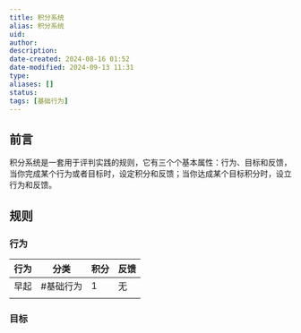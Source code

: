 ```yaml
---
title: 积分系统
alias: 积分系统
uid: 
author: 
description: 
date-created: 2024-08-16 01:52
date-modified: 2024-09-13 11:31
type: 
aliases: []
status: 
tags: [基础行为]
---
```


## 前言

积分系统是一套用于评判实践的规则，它有三个个基本属性：行为、目标和反馈，当你完成某个行为或者目标时，设定积分和反馈；当你达成某个目标积分时，设立行为和反馈。

## 规则

### 行为

| 行为 | 分类     | 积分 | 反馈 |
| ---- | -------- | ---- | ---- |
| 早起 | #基础行为 | 1    | 无   |
|      |          |      |      |

### 目标
